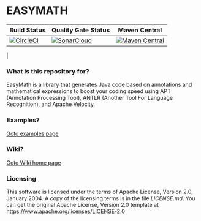 # EASYMATH #

| Build Status | Quality Gate Status | Maven Central |
|--|--|--|
| [![CircleCI](https://dl.circleci.com/status-badge/img/gh/eduardovalentim/easymath/tree/master.svg?style=svg)](https://dl.circleci.com/status-badge/redirect/gh/eduardovalentim/easymath/tree/master) | [![SonarCloud](https://sonarcloud.io/images/project_badges/sonarcloud-white.svg)](https://sonarcloud.io/summary/new_code?id=eduardovalentim_easymath) | [![Maven Central](https://img.shields.io/maven-central/v/com.github.eduardovalentim/easymath.svg?label=Maven%20Central)](https://search.maven.org/search?q=g:%22com.github.eduardovalentim%22%20AND%20a:%22easymath%22)
|

### What is this repository for? ###

EasyMath is a library that generates Java code based on annotations and mathematical expressions to boost your coding speed using APT (Annotation Processing Tool), ANTLR (Another Tool For Language Recognition), and Apache Velocity.

### Examples? ###

[Goto examples page](https://github.com/eduardovalentim/easymath/wiki/Examples)

### Wiki? ###

[Goto Wiki home page](https://github.com/eduardovalentim/easymath/wiki)

### Licensing ###

This software is licensed under the terms of Apache License, Version 2.0, January 2004.
A copy of the licensing terms is in the file _LICENSE.md_.
You can get the original Apache License, Version 2.0 template at https://www.apache.org/licenses/LICENSE-2.0

